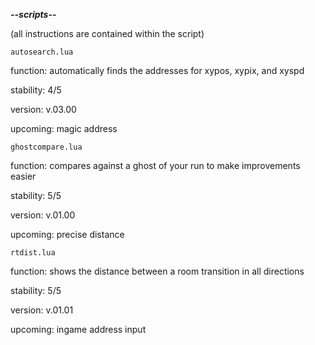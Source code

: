 ***--scripts--***

(all instructions are contained within the script)

`autosearch.lua`

function: automatically finds the addresses for xypos, xypix, and xyspd

stability: 4/5

version: v.03.00

upcoming: magic address

`ghostcompare.lua`

function: compares against a ghost of your run to make improvements easier

stability: 5/5

version: v.01.00

upcoming: precise distance

`rtdist.lua`

function: shows the distance between a room transition in all directions

stability: 5/5

version: v.01.01

upcoming: ingame address input
